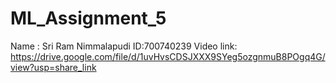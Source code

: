 # ML_Assignment_5
Name : Sri Ram Nimmalapudi
ID:700740239
Video link: https://drive.google.com/file/d/1uvHvsCDSJXXX9SYeg5ozgnmuB8POgq4G/view?usp=share_link
